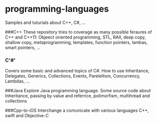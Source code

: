 # programming-languages

Samples and tuturials about C++, C#, ...


###C++
These repository tries to coverage as many possible feraures of C++ and C++11: Objeect oriented programming, STL, RAII, deep copy, shallow copy, metaprogramming, templates, function pointers, lambas, smart pointers, ...


### C'#'
Covers some basic and advanced topics of C#. How to use Inheritance, Delegates, Generics, Collections, Events, Parelellism, Concurrency, Lambdas, ...

###Java
Explore Java programming language. Some source code about Inheritance, passing by value and refernce, polimorfism, multihread and collections 

###Cpp-to-iOS
Interchange a comunicate with various languages C++, swift and Objective-C


